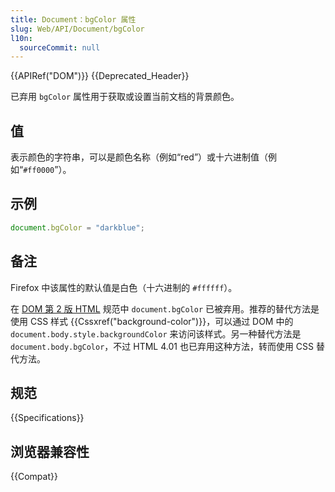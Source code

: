 ```yaml
---
title: Document：bgColor 属性
slug: Web/API/Document/bgColor
l10n:
  sourceCommit: null
---
```


{{APIRef("DOM")}} {{Deprecated_Header}}

已弃用 `bgColor` 属性用于获取或设置当前文档的背景颜色。

## 值

表示颜色的字符串，可以是颜色名称（例如“red”）或十六进制值（例如“`#ff0000`”）。

## 示例

```js
document.bgColor = "darkblue";
```

## 备注

Firefox 中该属性的默认值是白色（十六进制的 `#ffffff`）。

在 [DOM 第 2 版 HTML](https://www.w3.org/TR/DOM-Level-2-HTML/html.html#ID-26809268) 规范中 `document.bgColor` 已被弃用。推荐的替代方法是使用 CSS 样式 {{Cssxref("background-color")}}，可以通过 DOM 中的 `document.body.style.backgroundColor` 来访问该样式。另一种替代方法是 `document.body.bgColor`，不过 HTML 4.01 也已弃用这种方法，转而使用 CSS 替代方法。

## 规范

{{Specifications}}

## 浏览器兼容性

{{Compat}}
